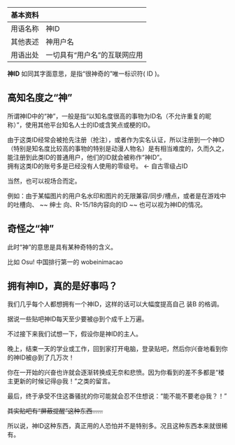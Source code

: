 |  **基本资料**  ||
|---|---|
|用语名称  |  神ID   |
|其他表述  |  神用户名   |
|用语出处  |  一切具有“用户名”的互联网应用   |
  
**神ID** 如同其字面意思，是指“很神奇的”唯一标识符(  ID  )。

##  高知名度之“神”

所谓神ID中的“神”，一般是指“以知名度很高的事物为ID名（不允许重复的昵称）”，使用其他平台知名人士的ID或含笑点或梗的ID。

由于这类ID经常会被抢先注册（抢注），或者作为实名认证，所以注册到一个神ID（特别是知名度比较高的事物的特别是动漫人物名）是有相当难度的，久而久之，能注册到此类ID的普通用户，他们的ID就会被称作“神ID”。  
拥有这类ID的账号多是已经没有人使用的零级号。  ← 自古零级占ID

当然，也可以视场合而定。

例如：由于某幅图片的用户名水印和图片的无限兼容/同步/槽点，或者是在游戏中的吐槽向、 ~~ 绅士  向、R-15/18内容向的ID ~~
也可以视为神ID的情况。

##  奇怪之“神”

此时“神”的意思是具有某种奇特的含义。

比如  Osu!  中国排行第一的  wobeinimacao

##  拥有神ID，真的是好事吗？

我们几乎每个人都想拥有一个神ID，这样的话可以大幅度提高自己  装B  的格调。

据说一些贴吧神ID每天至少要被@到个成千上万遍。

不过接下来我们试想一下，假设你是神ID的主人。

晚上，结束一天的学业或工作，回到家打开电脑，登录贴吧，然后你兴奋地看到你的神ID被@到了几万次！

你在一开始的兴奋也许就会逐渐转换成无奈和悲愤。因为你看到的差不多都是“楼主更新的时候记得@我！”之类的留言。

最后，终于承受不住这番骚扰的你可能就会忍不住想说：“能不能不要老@我？！”

~~其实贴吧有“屏蔽提醒”这种东西……~~

所以说，神ID这种东西，真正用的人恐怕并不是特别多。况且这种东西本来就很稀有。

